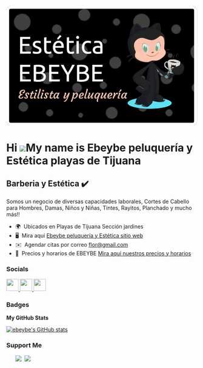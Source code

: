 ![Header](./ebeybe.png)

Hi ![](https://user-images.githubusercontent.com/18350557/176309783-0785949b-9127-417c-8b55-ab5a4333674e.gif)My name is Ebeybe peluquería y Estética playas de Tijuana
======================================================================================================================================================================

Barberia y Estética ✔️
----------------------

Somos un negocio de diversas capacidades laborales, Cortes de Cabello para Hombres, Damas, Niños y Niñas, Tintes, Rayitos, Planchado y mucho más!!

* 🌍  Ubicados en Playas de Tijuana Sección jardines
* 🖥️  Mira aquí [Ebeybe peluquería y Estética sitio web](http://ebeybe.com)
* ✉️  Agendar citas por correo [flor@gmail.com](mailto:flor@gmail.com)
* 🚀  Precios y horarios de EBEYBE  [Mira aquí nuestros precios y horarios](http://Ebeybe.net)


### Socials

<p align="left"> <a href="https://www.facebook.com/ebeybeplayas" target="_blank" rel="noreferrer"> <picture> <source media="(prefers-color-scheme: dark)" srcset="https://raw.githubusercontent.com/danielcranney/readme-generator/main/public/icons/socials/facebook-dark.svg" /> <source media="(prefers-color-scheme: light)" srcset="https://raw.githubusercontent.com/danielcranney/readme-generator/main/public/icons/socials/facebook.svg" /> <img src="https://raw.githubusercontent.com/danielcranney/readme-generator/main/public/icons/socials/facebook.svg" width="32" height="32" /> </picture> </a> <a href="https://www.github.com/ebeybe" target="_blank" rel="noreferrer"> <picture> <source media="(prefers-color-scheme: dark)" srcset="https://raw.githubusercontent.com/danielcranney/readme-generator/main/public/icons/socials/github-dark.svg" /> <source media="(prefers-color-scheme: light)" srcset="https://raw.githubusercontent.com/danielcranney/readme-generator/main/public/icons/socials/github.svg" /> <img src="https://raw.githubusercontent.com/danielcranney/readme-generator/main/public/icons/socials/github.svg" width="32" height="32" /> </picture> </a> <a href="https://www.x.com/ebeybe" target="_blank" rel="noreferrer"> <picture> <source media="(prefers-color-scheme: dark)" srcset="https://raw.githubusercontent.com/danielcranney/readme-generator/main/public/icons/socials/twitter-dark.svg" /> <source media="(prefers-color-scheme: light)" srcset="https://raw.githubusercontent.com/danielcranney/readme-generator/main/public/icons/socials/twitter.svg" /> <img src="https://raw.githubusercontent.com/danielcranney/readme-generator/main/public/icons/socials/twitter.svg" width="32" height="32" /> </picture> </a></p>

### Badges

<b>My GitHub Stats</b>

<a href="http://www.github.com/ebeybe"><img src="https://github-readme-stats.vercel.app/api?username=ebeybe&show_icons=true&hide=&count_private=true&title_color=0891b2&text_color=ffffff&icon_color=0891b2&bg_color=1c1917&hide_border=true&show_icons=true" alt="ebeybe's GitHub stats" /></a>

### Support Me

<ul style="list-style-type: none; margin: 0;">

<li style="display: inline-block; margin-right: 0.25rem;"><a href="https://www.buymeacoffee.com/ebeybe"><img src="https://cdn.buymeacoffee.com/buttons/v2/default-yellow.png" width="150"/></a></li>

<li style="display: inline-block; margin-right: 0.25rem;"><a href="https://www.ko-fi.com/Ebeybe"><img src="https://storage.ko-fi.com/cdn/kofi2.png?v=3" width="150"/></a></li>

</ul>
